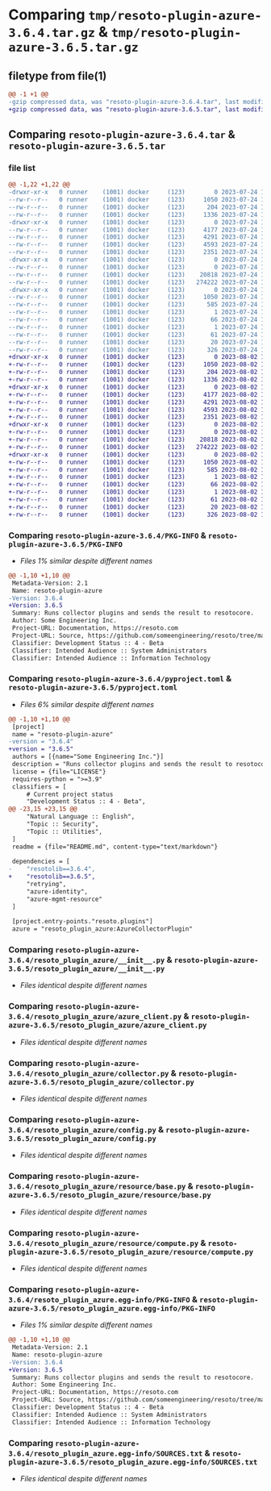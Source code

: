 # Comparing `tmp/resoto-plugin-azure-3.6.4.tar.gz` & `tmp/resoto-plugin-azure-3.6.5.tar.gz`

## filetype from file(1)

```diff
@@ -1 +1 @@
-gzip compressed data, was "resoto-plugin-azure-3.6.4.tar", last modified: Mon Jul 24 18:29:47 2023, max compression
+gzip compressed data, was "resoto-plugin-azure-3.6.5.tar", last modified: Wed Aug  2 19:25:08 2023, max compression
```

## Comparing `resoto-plugin-azure-3.6.4.tar` & `resoto-plugin-azure-3.6.5.tar`

### file list

```diff
@@ -1,22 +1,22 @@
-drwxr-xr-x   0 runner    (1001) docker     (123)        0 2023-07-24 18:29:47.905970 resoto-plugin-azure-3.6.4/
--rw-r--r--   0 runner    (1001) docker     (123)     1050 2023-07-24 18:29:47.905970 resoto-plugin-azure-3.6.4/PKG-INFO
--rw-r--r--   0 runner    (1001) docker     (123)      204 2023-07-24 18:23:18.000000 resoto-plugin-azure-3.6.4/README.md
--rw-r--r--   0 runner    (1001) docker     (123)     1336 2023-07-24 18:23:18.000000 resoto-plugin-azure-3.6.4/pyproject.toml
-drwxr-xr-x   0 runner    (1001) docker     (123)        0 2023-07-24 18:29:47.901970 resoto-plugin-azure-3.6.4/resoto_plugin_azure/
--rw-r--r--   0 runner    (1001) docker     (123)     4177 2023-07-24 18:23:18.000000 resoto-plugin-azure-3.6.4/resoto_plugin_azure/__init__.py
--rw-r--r--   0 runner    (1001) docker     (123)     4291 2023-07-24 18:23:18.000000 resoto-plugin-azure-3.6.4/resoto_plugin_azure/azure_client.py
--rw-r--r--   0 runner    (1001) docker     (123)     4593 2023-07-24 18:23:18.000000 resoto-plugin-azure-3.6.4/resoto_plugin_azure/collector.py
--rw-r--r--   0 runner    (1001) docker     (123)     2351 2023-07-24 18:23:18.000000 resoto-plugin-azure-3.6.4/resoto_plugin_azure/config.py
-drwxr-xr-x   0 runner    (1001) docker     (123)        0 2023-07-24 18:29:47.901970 resoto-plugin-azure-3.6.4/resoto_plugin_azure/resource/
--rw-r--r--   0 runner    (1001) docker     (123)        0 2023-07-24 18:23:18.000000 resoto-plugin-azure-3.6.4/resoto_plugin_azure/resource/__init__.py
--rw-r--r--   0 runner    (1001) docker     (123)    20818 2023-07-24 18:23:18.000000 resoto-plugin-azure-3.6.4/resoto_plugin_azure/resource/base.py
--rw-r--r--   0 runner    (1001) docker     (123)   274222 2023-07-24 18:23:18.000000 resoto-plugin-azure-3.6.4/resoto_plugin_azure/resource/compute.py
-drwxr-xr-x   0 runner    (1001) docker     (123)        0 2023-07-24 18:29:47.901970 resoto-plugin-azure-3.6.4/resoto_plugin_azure.egg-info/
--rw-r--r--   0 runner    (1001) docker     (123)     1050 2023-07-24 18:29:47.000000 resoto-plugin-azure-3.6.4/resoto_plugin_azure.egg-info/PKG-INFO
--rw-r--r--   0 runner    (1001) docker     (123)      585 2023-07-24 18:29:47.000000 resoto-plugin-azure-3.6.4/resoto_plugin_azure.egg-info/SOURCES.txt
--rw-r--r--   0 runner    (1001) docker     (123)        1 2023-07-24 18:29:47.000000 resoto-plugin-azure-3.6.4/resoto_plugin_azure.egg-info/dependency_links.txt
--rw-r--r--   0 runner    (1001) docker     (123)       66 2023-07-24 18:29:47.000000 resoto-plugin-azure-3.6.4/resoto_plugin_azure.egg-info/entry_points.txt
--rw-r--r--   0 runner    (1001) docker     (123)        1 2023-07-24 18:24:56.000000 resoto-plugin-azure-3.6.4/resoto_plugin_azure.egg-info/not-zip-safe
--rw-r--r--   0 runner    (1001) docker     (123)       61 2023-07-24 18:29:47.000000 resoto-plugin-azure-3.6.4/resoto_plugin_azure.egg-info/requires.txt
--rw-r--r--   0 runner    (1001) docker     (123)       20 2023-07-24 18:29:47.000000 resoto-plugin-azure-3.6.4/resoto_plugin_azure.egg-info/top_level.txt
--rw-r--r--   0 runner    (1001) docker     (123)      326 2023-07-24 18:29:47.905970 resoto-plugin-azure-3.6.4/setup.cfg
+drwxr-xr-x   0 runner    (1001) docker     (123)        0 2023-08-02 19:25:08.169901 resoto-plugin-azure-3.6.5/
+-rw-r--r--   0 runner    (1001) docker     (123)     1050 2023-08-02 19:25:08.169901 resoto-plugin-azure-3.6.5/PKG-INFO
+-rw-r--r--   0 runner    (1001) docker     (123)      204 2023-08-02 19:17:24.000000 resoto-plugin-azure-3.6.5/README.md
+-rw-r--r--   0 runner    (1001) docker     (123)     1336 2023-08-02 19:17:24.000000 resoto-plugin-azure-3.6.5/pyproject.toml
+drwxr-xr-x   0 runner    (1001) docker     (123)        0 2023-08-02 19:25:08.169901 resoto-plugin-azure-3.6.5/resoto_plugin_azure/
+-rw-r--r--   0 runner    (1001) docker     (123)     4177 2023-08-02 19:17:24.000000 resoto-plugin-azure-3.6.5/resoto_plugin_azure/__init__.py
+-rw-r--r--   0 runner    (1001) docker     (123)     4291 2023-08-02 19:17:24.000000 resoto-plugin-azure-3.6.5/resoto_plugin_azure/azure_client.py
+-rw-r--r--   0 runner    (1001) docker     (123)     4593 2023-08-02 19:17:24.000000 resoto-plugin-azure-3.6.5/resoto_plugin_azure/collector.py
+-rw-r--r--   0 runner    (1001) docker     (123)     2351 2023-08-02 19:17:24.000000 resoto-plugin-azure-3.6.5/resoto_plugin_azure/config.py
+drwxr-xr-x   0 runner    (1001) docker     (123)        0 2023-08-02 19:25:08.169901 resoto-plugin-azure-3.6.5/resoto_plugin_azure/resource/
+-rw-r--r--   0 runner    (1001) docker     (123)        0 2023-08-02 19:17:24.000000 resoto-plugin-azure-3.6.5/resoto_plugin_azure/resource/__init__.py
+-rw-r--r--   0 runner    (1001) docker     (123)    20818 2023-08-02 19:17:24.000000 resoto-plugin-azure-3.6.5/resoto_plugin_azure/resource/base.py
+-rw-r--r--   0 runner    (1001) docker     (123)   274222 2023-08-02 19:17:24.000000 resoto-plugin-azure-3.6.5/resoto_plugin_azure/resource/compute.py
+drwxr-xr-x   0 runner    (1001) docker     (123)        0 2023-08-02 19:25:08.169901 resoto-plugin-azure-3.6.5/resoto_plugin_azure.egg-info/
+-rw-r--r--   0 runner    (1001) docker     (123)     1050 2023-08-02 19:25:08.000000 resoto-plugin-azure-3.6.5/resoto_plugin_azure.egg-info/PKG-INFO
+-rw-r--r--   0 runner    (1001) docker     (123)      585 2023-08-02 19:25:08.000000 resoto-plugin-azure-3.6.5/resoto_plugin_azure.egg-info/SOURCES.txt
+-rw-r--r--   0 runner    (1001) docker     (123)        1 2023-08-02 19:25:08.000000 resoto-plugin-azure-3.6.5/resoto_plugin_azure.egg-info/dependency_links.txt
+-rw-r--r--   0 runner    (1001) docker     (123)       66 2023-08-02 19:25:08.000000 resoto-plugin-azure-3.6.5/resoto_plugin_azure.egg-info/entry_points.txt
+-rw-r--r--   0 runner    (1001) docker     (123)        1 2023-08-02 19:19:17.000000 resoto-plugin-azure-3.6.5/resoto_plugin_azure.egg-info/not-zip-safe
+-rw-r--r--   0 runner    (1001) docker     (123)       61 2023-08-02 19:25:08.000000 resoto-plugin-azure-3.6.5/resoto_plugin_azure.egg-info/requires.txt
+-rw-r--r--   0 runner    (1001) docker     (123)       20 2023-08-02 19:25:08.000000 resoto-plugin-azure-3.6.5/resoto_plugin_azure.egg-info/top_level.txt
+-rw-r--r--   0 runner    (1001) docker     (123)      326 2023-08-02 19:25:08.173902 resoto-plugin-azure-3.6.5/setup.cfg
```

### Comparing `resoto-plugin-azure-3.6.4/PKG-INFO` & `resoto-plugin-azure-3.6.5/PKG-INFO`

 * *Files 1% similar despite different names*

```diff
@@ -1,10 +1,10 @@
 Metadata-Version: 2.1
 Name: resoto-plugin-azure
-Version: 3.6.4
+Version: 3.6.5
 Summary: Runs collector plugins and sends the result to resotocore.
 Author: Some Engineering Inc.
 Project-URL: Documentation, https://resoto.com
 Project-URL: Source, https://github.com/someengineering/resoto/tree/main/plugins/azure
 Classifier: Development Status :: 4 - Beta
 Classifier: Intended Audience :: System Administrators
 Classifier: Intended Audience :: Information Technology
```

### Comparing `resoto-plugin-azure-3.6.4/pyproject.toml` & `resoto-plugin-azure-3.6.5/pyproject.toml`

 * *Files 6% similar despite different names*

```diff
@@ -1,10 +1,10 @@
 [project]
 name = "resoto-plugin-azure"
-version = "3.6.4"
+version = "3.6.5"
 authors = [{name="Some Engineering Inc."}]
 description = "Runs collector plugins and sends the result to resotocore."
 license = {file="LICENSE"}
 requires-python = ">=3.9"
 classifiers = [
     # Current project status
     "Development Status :: 4 - Beta",
@@ -23,15 +23,15 @@
     "Natural Language :: English",
     "Topic :: Security",
     "Topic :: Utilities",
 ]
 readme = {file="README.md", content-type="text/markdown"}
 
 dependencies = [
-    "resotolib==3.6.4",
+    "resotolib==3.6.5",
     "retrying",
     "azure-identity",
     "azure-mgmt-resource"
 ]
 
 [project.entry-points."resoto.plugins"]
 azure = "resoto_plugin_azure:AzureCollectorPlugin"
```

### Comparing `resoto-plugin-azure-3.6.4/resoto_plugin_azure/__init__.py` & `resoto-plugin-azure-3.6.5/resoto_plugin_azure/__init__.py`

 * *Files identical despite different names*

### Comparing `resoto-plugin-azure-3.6.4/resoto_plugin_azure/azure_client.py` & `resoto-plugin-azure-3.6.5/resoto_plugin_azure/azure_client.py`

 * *Files identical despite different names*

### Comparing `resoto-plugin-azure-3.6.4/resoto_plugin_azure/collector.py` & `resoto-plugin-azure-3.6.5/resoto_plugin_azure/collector.py`

 * *Files identical despite different names*

### Comparing `resoto-plugin-azure-3.6.4/resoto_plugin_azure/config.py` & `resoto-plugin-azure-3.6.5/resoto_plugin_azure/config.py`

 * *Files identical despite different names*

### Comparing `resoto-plugin-azure-3.6.4/resoto_plugin_azure/resource/base.py` & `resoto-plugin-azure-3.6.5/resoto_plugin_azure/resource/base.py`

 * *Files identical despite different names*

### Comparing `resoto-plugin-azure-3.6.4/resoto_plugin_azure/resource/compute.py` & `resoto-plugin-azure-3.6.5/resoto_plugin_azure/resource/compute.py`

 * *Files identical despite different names*

### Comparing `resoto-plugin-azure-3.6.4/resoto_plugin_azure.egg-info/PKG-INFO` & `resoto-plugin-azure-3.6.5/resoto_plugin_azure.egg-info/PKG-INFO`

 * *Files 1% similar despite different names*

```diff
@@ -1,10 +1,10 @@
 Metadata-Version: 2.1
 Name: resoto-plugin-azure
-Version: 3.6.4
+Version: 3.6.5
 Summary: Runs collector plugins and sends the result to resotocore.
 Author: Some Engineering Inc.
 Project-URL: Documentation, https://resoto.com
 Project-URL: Source, https://github.com/someengineering/resoto/tree/main/plugins/azure
 Classifier: Development Status :: 4 - Beta
 Classifier: Intended Audience :: System Administrators
 Classifier: Intended Audience :: Information Technology
```

### Comparing `resoto-plugin-azure-3.6.4/resoto_plugin_azure.egg-info/SOURCES.txt` & `resoto-plugin-azure-3.6.5/resoto_plugin_azure.egg-info/SOURCES.txt`

 * *Files identical despite different names*

